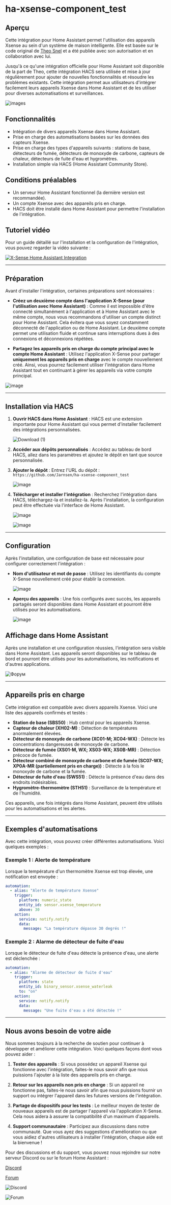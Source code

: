 # ha-xsense-component_test

## Aperçu
Cette intégration pour Home Assistant permet l'utilisation des appareils Xsense au sein d'un système de maison intelligente. Elle est basée sur le code original de [Theo Snel](https://github.com/theosnel/homeassistant-core/tree/xsense/homeassistant/components/xsense) et a été publiée avec son autorisation et en collaboration avec lui.

Jusqu'à ce qu'une intégration officielle pour Home Assistant soit disponible de la part de Theo, cette intégration HACS sera utilisée et mise à jour régulièrement pour ajouter de nouvelles fonctionnalités et résoudre les problèmes existants. Cette intégration permet aux utilisateurs d'intégrer facilement leurs appareils Xsense dans Home Assistant et de les utiliser pour diverses automatisations et surveillances.

![images](https://github.com/Elwinmage/ha-xsense-component/assets/15807572/c49a97f2-5e10-4129-82bc-1d647adc0895)

## Fonctionnalités
- Intégration de divers appareils Xsense dans Home Assistant.
- Prise en charge des automatisations basées sur les données des capteurs Xsense.
- Prise en charge des types d'appareils suivants : stations de base, détecteurs de fumée, détecteurs de monoxyde de carbone, capteurs de chaleur, détecteurs de fuite d'eau et hygromètres.
- Installation simple via HACS (Home Assistant Community Store).

## Conditions préalables
- Un serveur Home Assistant fonctionnel (la dernière version est recommandée).
- Un compte Xsense avec des appareils pris en charge.
- HACS doit être installé dans Home Assistant pour permettre l'installation de l'intégration.

## Tutoriel vidéo
Pour un guide détaillé sur l'installation et la configuration de l'intégration, vous pouvez regarder la vidéo suivante :

[![X-Sense Home Assistant Integration](https://img.youtube.com/vi/3CCKK-qX-YA/0.jpg)](https://www.youtube.com/watch?v=3CCKK-qX-YA)

____________________________________________________________

## Préparation
Avant d'installer l'intégration, certaines préparations sont nécessaires :

- **Créez un deuxième compte dans l'application X-Sense (pour l'utilisation avec Home Assistant)** : Comme il est impossible d'être connecté simultanément à l'application et à Home Assistant avec le même compte, nous vous recommandons d'utiliser un compte distinct pour Home Assistant. Cela évitera que vous soyez constamment déconnecté de l'application ou de Home Assistant. Le deuxième compte permet une utilisation fluide et continue sans interruptions dues à des connexions et déconnexions répétées.

- **Partagez les appareils pris en charge du compte principal avec le compte Home Assistant** : Utilisez l'application X-Sense pour partager **uniquement les appareils pris en charge** avec le compte nouvellement créé. Ainsi, vous pourrez facilement utiliser l'intégration dans Home Assistant tout en continuant à gérer les appareils via votre compte principal.

![image](https://github.com/Elwinmage/ha-xsense-component/assets/15807572/9cc18693-5f37-49c5-a67d-22602fa7eef5)

____________________________________________________________

## Installation via HACS
1. **Ouvrir HACS dans Home Assistant** :
   HACS est une extension importante pour Home Assistant qui vous permet d'installer facilement des intégrations personnalisées.

   ![Download (1)](https://github.com/Elwinmage/ha-xsense-component/assets/15807572/3220c686-f53f-4766-9523-e3272a6ff104)

2. **Accéder aux dépôts personnalisés** :
   Accédez au tableau de bord HACS, allez dans les paramètres et ajoutez le dépôt en tant que source personnalisée.

3. **Ajouter le dépôt** :
   Entrez l'URL du dépôt : `https://github.com/Jarnsen/ha-xsense-component_test`

   ![image](https://github.com/Elwinmage/ha-xsense-component/assets/15807572/48c23cf0-a212-4889-8d08-f995ff2fd5d7)

4. **Télécharger et installer l'intégration** :
   Recherchez l'intégration dans HACS, téléchargez-la et installez-la. Après l'installation, la configuration peut être effectuée via l'interface de Home Assistant.

   ![image](https://github.com/Elwinmage/ha-xsense-component/assets/15807572/5bd2d567-6568-47c5-a45e-6af7228ff30e)
   
   ![image](https://github.com/Elwinmage/ha-xsense-component/assets/15807572/33cd7bfa-eec2-44f5-af30-4f21269f0081)

____________________________________________________________

## Configuration
Après l'installation, une configuration de base est nécessaire pour configurer correctement l'intégration :
- **Nom d'utilisateur et mot de passe** : Utilisez les identifiants du compte X-Sense nouvellement créé pour établir la connexion.

    ![image](https://github.com/Elwinmage/ha-xsense-component/assets/15807572/48c5e923-a6a0-4a47-8f26-8ef3954ea34b)
  
- **Aperçu des appareils** : Une fois configurés avec succès, les appareils partagés seront disponibles dans Home Assistant et pourront être utilisés pour les automatisations.

    ![image](https://github.com/Elwinmage/ha-xsense-component/assets/15807572/42b33b6b-ecd9-45f6-99fc-314a0abd9bbe)
## Affichage dans Home Assistant
Après une installation et une configuration réussies, l'intégration sera visible dans Home Assistant. Les appareils seront disponibles sur le tableau de bord et pourront être utilisés pour les automatisations, les notifications et d'autres applications.


![Форум](https://github.com/Elwinmage/ha-xsense-component/assets/15807572/2d271b78-39d9-4bbd-837d-8593cf1933bd)

____________________________________________________________

## Appareils pris en charge
Cette intégration est compatible avec divers appareils Xsense. Voici une liste des appareils confirmés et testés :
- **Station de base (SBS50)** : Hub central pour les appareils Xsense.
- **Capteur de chaleur (XH02-M)** : Détection de températures anormalement élevées.
- **Détecteur de monoxyde de carbone (XC01-M; XC04-WX)** : Détecte les concentrations dangereuses de monoxyde de carbone.
- **Détecteur de fumée (XS01-M, WX; XS03-WX; XS0B-MR)** : Détection précoce de fumée.
- **Détecteur combiné de monoxyde de carbone et de fumée (SC07-WX; XP0A-MR (partiellement pris en charge))** : Détecte à la fois le monoxyde de carbone et la fumée.
- **Détecteur de fuite d'eau (SWS51)** : Détecte la présence d'eau dans des endroits indésirables.
- **Hygromètre-thermomètre (STH51)** : Surveillance de la température et de l'humidité.

Ces appareils, une fois intégrés dans Home Assistant, peuvent être utilisés pour les automatisations et les alertes.

____________________________________________________________

## Exemples d'automatisations
Avec cette intégration, vous pouvez créer différentes automatisations. Voici quelques exemples :

### Exemple 1 : Alerte de température
Lorsque la température d'un thermomètre Xsense est trop élevée, une notification est envoyée :

```yaml
automation:
  - alias: "Alerte de température Xsense"
    trigger:
      platform: numeric_state
      entity_id: sensor.xsense_temperature
      above: 30
    action:
      service: notify.notify
      data:
        message: "La température dépasse 30 degrés !"
```

### Exemple 2 : Alarme de détecteur de fuite d'eau
Lorsque le détecteur de fuite d'eau détecte la présence d'eau, une alerte est déclenchée :

```yaml
automation:
  - alias: "Alarme de détecteur de fuite d'eau"
    trigger:
      platform: state
      entity_id: binary_sensor.xsense_waterleak
      to: "on"
    action:
      service: notify.notify
      data:
        message: "Une fuite d'eau a été détectée !"
```

____________________________________________________________

## Nous avons besoin de votre aide
Nous sommes toujours à la recherche de soutien pour continuer à développer et améliorer cette intégration. Voici quelques façons dont vous pouvez aider :

1. **Tester des appareils** : Si vous possédez un appareil Xsense qui fonctionne avec l'intégration, faites-le nous savoir afin que nous puissions l'ajouter à la liste des appareils pris en charge.

2. **Retour sur les appareils non pris en charge** : Si un appareil ne fonctionne pas, faites-le nous savoir afin que nous puissions fournir un support ou intégrer l'appareil dans les futures versions de l'intégration.

3. **Partage de dispositifs pour les tests** : Le meilleur moyen de tester de nouveaux appareils est de partager l'appareil via l'application X-Sense. Cela nous aidera à assurer la compatibilité d'un maximum d'appareils.

4. **Support communautaire** : Participez aux discussions dans notre communauté. Que vous ayez des suggestions d'amélioration ou que vous aidiez d'autres utilisateurs à installer l'intégration, chaque aide est la bienvenue !

Pour des discussions et du support, vous pouvez nous rejoindre sur notre serveur Discord ou sur le forum Home Assistant :

[Discord](https://discord.gg/5phHHgGb3V)

[Forum](https://community.home-assistant.io/t/x-sense-security-is-it-possible-to-create-an-integration/534119/110)

![Discord](https://github.com/Elwinmage/ha-xsense-component/assets/15807572/42b33b6b-ecd9-45f6-99fc-314a0abd9bbe)

![Forum](https://github.com/Elwinmage/ha-xsense-component/assets/15807572/2d271b78-39d9-4bbd-837d-8593cf1933bd)
